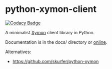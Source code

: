# python-xymon-client

[![Codacy Badge](https://api.codacy.com/project/badge/Grade/054a56e80f3a4ce1aa519f23752413c1)](https://app.codacy.com/app/Romain-Dartigues-org/python-xymon-client?utm_source=github.com&utm_medium=referral&utm_content=romain-dartigues/python-xymon-client&utm_campaign=Badge_Grade_Dashboard)

A minimalist [Xymon](https://www.xymon.com/) client library in Python.

Documentation is in the docs/ directory or [online](http://python-xymon-client.readthedocs.io/en/latest/).

Alternatives:

* https://github.com/skurfer/python-xymon
